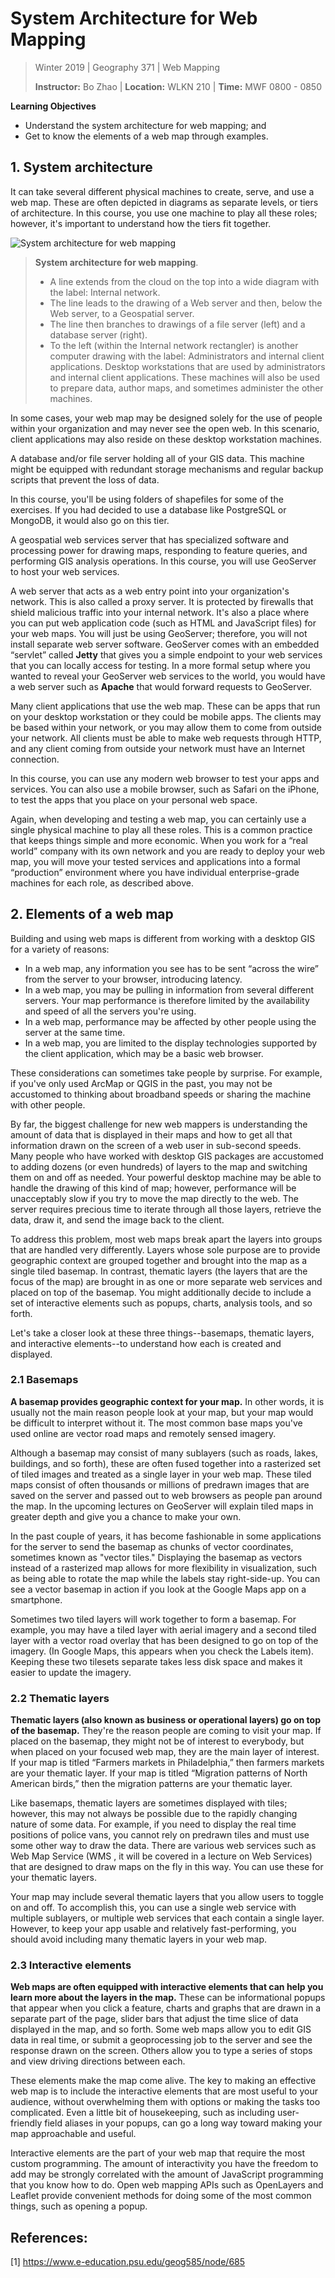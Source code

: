 # System Architecture for Web Mapping

> Winter 2019 | Geography 371 | Web Mapping
>
> **Instructor:** Bo Zhao | **Location:** WLKN 210 | **Time:** MWF 0800 - 0850

**Learning Objectives**

- Understand the system architecture for web mapping; and
- Get to know the elements of a web map through examples.

## 1. System architecture

It can take several different physical machines to create, serve, and use a web map. These are often depicted in diagrams as separate levels, or tiers of architecture. In this course, you use one machine to play all these roles; however, it's important to understand how the tiers fit together.

![System architecture for web mapping](img/architecture.jpg)

>  **System architecture for web mapping**.
>
>  - A line extends from the cloud on the top into a wide diagram with the label: Internal network.
>  - The line leads to the drawing of a Web server and then, below the Web server, to a Geospatial server.
>  - The line then branches to drawings of a file server (left) and a database server (right).
>  - To the left (within the Internal network rectangler) is another computer drawing with the label: Administrators and internal client applications. Desktop workstations that are used by administrators and internal client applications. These machines will also be used to prepare data, author maps, and sometimes administer the other machines.

In some cases, your web map may be designed solely for the use of people within your organization and may never see the open web. In this scenario, client applications may also reside on these desktop workstation machines.

A database and/or file server holding all of your GIS data. This machine might be equipped with redundant storage mechanisms and regular backup scripts that prevent the loss of data.

In this course, you'll be using folders of shapefiles for some of the exercises. If you had decided to use a database like PostgreSQL or MongoDB, it would also go on this tier.

A geospatial web services server that has specialized software and processing power for drawing maps, responding to feature queries, and performing GIS analysis operations. In this course, you will use GeoServer to host your web services.

A web server that acts as a web entry point into your organization's network. This is also called a proxy server. It is protected by firewalls that shield malicious traffic into your internal network. It's also a place where you can put web application code (such as HTML and JavaScript files) for your web maps. You will just be using GeoServer; therefore, you will not install separate web server software. GeoServer comes with an embedded “servlet” called **Jetty** that gives you a simple endpoint to your web services that you can locally access for testing. In a more formal setup where you wanted to reveal your GeoServer web services to the world, you would have a web server such as **Apache** that would forward requests to GeoServer.

Many client applications that use the web map. These can be apps that run on your desktop workstation or they could be mobile apps. The clients may be based within your network, or you may allow them to come from outside your network. All clients must be able to make web requests through HTTP, and any client coming from outside your network must have an Internet connection.

In this course, you can use any modern web browser to test your apps and services. You can also use a mobile browser, such as Safari on the iPhone, to test the apps that you place on your personal web space.

Again, when developing and testing a web map, you can certainly use a single physical machine to play all these roles. This is a common practice that keeps things simple and more economic. When you work for a “real world” company with its own network and you are ready to deploy your web map, you will move your tested services and applications into a formal “production” environment where you have individual enterprise-grade machines for each role, as described above.

## 2. Elements of a web map

Building and using web maps is different from working with a desktop GIS for a variety of reasons:

- In a web map, any information you see has to be sent “across the wire” from the server to your browser, introducing latency.
- In a web map, you may be pulling in information from several different servers. Your map performance is therefore limited by the availability and speed of all the servers you're using.
- In a web map, performance may be affected by other people using the server at the same time.
- In a web map, you are limited to the display technologies supported by the client application, which may be a basic web browser.

These considerations can sometimes take people by surprise. For example, if you've only used ArcMap or QGIS in the past, you may not be accustomed to thinking about broadband speeds or sharing the machine with other people.

By far, the biggest challenge for new web mappers is understanding the amount of data that is displayed in their maps and how to get all that information drawn on the screen of a web user in sub-second speeds. Many people who have worked with desktop GIS packages are accustomed to adding dozens (or even hundreds) of layers to the map and switching them on and off as needed. Your powerful desktop machine may be able to handle the drawing of this kind of map; however, performance will be unacceptably slow if you try to move the map directly to the web. The server requires precious time to iterate through all those layers, retrieve the data, draw it, and send the image back to the client.

To address this problem, most web maps break apart the layers into groups that are handled very differently. Layers whose sole purpose are to provide geographic context are grouped together and brought into the map as a single tiled basemap. In contrast, thematic layers (the layers that are the focus of the map) are brought in as one or more separate web services and placed on top of the basemap. You might additionally decide to include a set of interactive elements such as popups, charts, analysis tools, and so forth.

Let's take a closer look at these three things--basemaps, thematic layers, and interactive elements--to understand how each is created and displayed.

### 2.1 Basemaps

**A basemap provides geographic context for your map.** In other words, it is usually not the main reason people look at your map, but your map would be difficult to interpret without it. The most common base maps you've used online are vector road maps and remotely sensed imagery.

Although a basemap may consist of many sublayers (such as roads, lakes, buildings, and so forth), these are often fused together into a rasterized set of tiled images and treated as a single layer in your web map. These tiled maps consist of often thousands or millions of predrawn images that are saved on the server and passed out to web browsers as people pan around the map. In the upcoming lectures on GeoServer will explain tiled maps in greater depth and give you a chance to make your own.

In the past couple of years, it has become fashionable in some applications for the server to send the basemap as chunks of vector coordinates, sometimes known as "vector tiles." Displaying the basemap as vectors instead of a rasterized map allows for more flexibility in visualization, such as being able to rotate the map while the labels stay right-side-up. You can see a vector basemap in action if you look at the Google Maps app on a smartphone.

Sometimes two tiled layers will work together to form a basemap. For example, you may have a tiled layer with aerial imagery and a second tiled layer with a vector road overlay that has been designed to go on top of the imagery.  (In Google Maps, this appears when you check the Labels item). Keeping these two tilesets separate takes less disk space and makes it easier to update the imagery.

### 2.2 Thematic layers

**Thematic layers (also known as business or operational layers) go on top of the basemap.** They're the reason people are coming to visit your map. If placed on the basemap, they might not be of interest to everybody, but when placed on your focused web map, they are the main layer of interest. If your map is titled “Farmers markets in Philadelphia,” then farmers markets are your thematic layer. If your map is titled “Migration patterns of North American birds,” then the migration patterns are your thematic layer.

Like basemaps, thematic layers are sometimes displayed with tiles; however, this may not always be possible due to the rapidly changing nature of some data. For example, if you need to display the real time positions of police vans, you cannot rely on predrawn tiles and must use some other way to draw the data. There are various web services such as Web Map Service (WMS , it will be covered in a lecture on Web Services) that are designed to draw maps on the fly in this way. You can use these for your thematic layers.

Your map may include several thematic layers that you allow users to toggle on and off. To accomplish this, you can use a single web service with multiple sublayers, or multiple web services that each contain a single layer. However, to keep your app usable and relatively fast-performing, you should avoid including many thematic layers in your web map.

### 2.3 Interactive elements

**Web maps are often equipped with interactive elements that can help you learn more about the layers in the map.** These can be informational popups that appear when you click a feature, charts and graphs that are drawn in a separate part of the page, slider bars that adjust the time slice of data displayed in the map, and so forth. Some web maps allow you to edit GIS data in real time, or submit a geoprocessing job to the server and see the response drawn on the screen. Others allow you to type a series of stops and view driving directions between each.

These elements make the map come alive. The key to making an effective web map is to include the interactive elements that are most useful to your audience, without overwhelming them with options or making the tasks too complicated. Even a little bit of housekeeping, such as including user-friendly field aliases in your popups, can go a long way toward making your map approachable and useful.

Interactive elements are the part of your web map that require the most custom programming. The amount of interactivity you have the freedom to add may be strongly correlated with the amount of JavaScript programming that you know how to do. Open web mapping APIs such as OpenLayers and Leaflet provide convenient methods for doing some of the most common things, such as opening a popup.

## References:

[1] https://www.e-education.psu.edu/geog585/node/685
